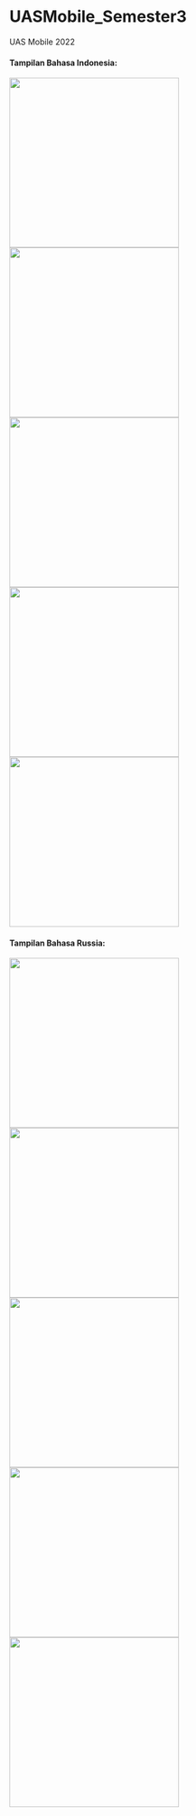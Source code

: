 # UASMobile_Semester3
UAS Mobile 2022
<div>
<h4>Tampilan Bahasa Indonesia:</h4>
<image style="width: 300px" src="datadiri.gif">
<image style="height: 300px" src="permainan.gif">
<image style="width: 300px" src="film.gif">
<image style="height: 300px" src="rekomendasi.gif">
<image style="width: 300px" src="semua_kontent.gif">
</div>
<div>
<h4>Tampilan Bahasa Russia:</h4>
<image style="width: 300px" src="data_diri_russia.gif">
<image style="height: 300px" src="permainan_russia.gif">
<image style="width: 300px" src="film_russia.gif">
<image style="height: 300px" src="rekomendasi_russia.gif">
<image style="width: 300px" src="semua_kontent_russia.gif">
</div>
